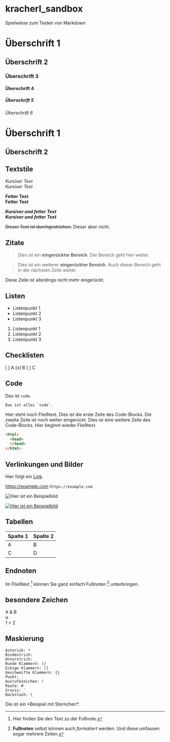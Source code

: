 # kracherl_sandbox

Spielwiese zum Testen von Markdown
# Überschrift 1
## Überschrift 2
### Überschrift 3
#### Überschrift 4
##### Überschrift 5
###### Überschrift 6

Überschrift 1
=
Überschrift 2
-

## Textstile

*Kursiver Text*\
_Kursiver Text_

**Fetter Text**\
__Fetter Text__

***Kursiver und fetter Text***\
___Kursiver und fetter Text___

~~Dieser Text ist durchgestrichen.~~ Dieser aber nicht.

## Zitate

>Dies ist ein **eingerückter Bereich**.
>Der Bereich geht hier weiter.

>Dies ist ein weiterer **eingerückter Bereich**.
Auch dieser Bereich geht in der nächsten Zeile weiter.

Diese Zeile ist allerdings nicht mehr eingerückt.

## Listen

- Listenpunkt 1
- Listenpunkt 2
- Listenpunkt 3

1. Listenpunkt 1
2. Listenpunkt 2
3. Listenpunkt 3

## Checklisten

[ ] A
[x] B
[ ] C

## Code

Das ist `code`.

``Das ist alles `code`.``


Hier steht noch Fließtext.
	Dies ist die erste Zeile des Code-Blocks.
		Die zweite Zeile ist noch weiter eingerückt.
	Dies ist eine weitere Zeile des Code-Blocks.
Hier beginnt wieder Fließtext.


```html
<html>
  <head>
  </head>
</html>
```

## Verlinkungen und Bilder

Hier folgt ein [Link](https://example.com/ "Optionaler Linktitel").

<https://example.com>
`https://example.com`

![Hier ist ein Beispielbild](https://example.com/bild.jpg)

[![Hier ist ein Beispielbild](https://example.com/bild.jpg)](https://example.com)

## Tabellen

|Spalte 1|Spalte 2|
|--------|--------|
|    A    |    B    |
|    C    |    D    |

## Endnoten

Im Fließtext [^1] können Sie ganz einfach Fußnoten [^2] unterbringen.
[^1]: Hier finden Sie den Text zu der Fußnote.
[^2]: **Fußnoten** selbst können auch *formatiert* werden.
Und diese umfassen sogar mehrere Zeilen.

## besondere Zeichen

A & B \
&alpha; \
1 < 2
<p>

## Maskierung

	Asterisk: *
	Bindestrich:
	Unterstrich: _
	Runde Klammern: ()
	Eckige Klammern: []
	Geschweifte Klammern: {}
	Punkt: .
	Ausrufezeichen: !
	Raute: #
	Gravis: `
	Backslash: \

Die ist ein \*Beispiel mit Sternchen\*.